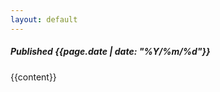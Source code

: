 ```yaml
---
layout: default
---
```


<link rel="stylesheet" type="text/css" href="{{site.baseurl}}/css/articles.css" />

<link rel="stylesheet" href="https://cdn.jsdelivr.net/npm/katex@0.13.20/dist/katex.min.css" integrity="sha384-cRxb1HsKSl8bTfU9fBcGsjktUfQa6w+fwvkYnU8XjFH4Qg8To1+/9OXv5iRzrKX4" crossorigin="anonymous">

<link rel="stylesheet" href="//cdnjs.cloudflare.com/ajax/libs/highlight.js/11.3.1/styles/default.min.css">

<h5 id="publish-date">Published {{page.date | date: "%Y/%m/%d"}}</h5>

{{content}}

<script defer src="https://cdn.jsdelivr.net/npm/katex@0.13.20/dist/katex.min.js" integrity="sha384-ov99pRO2tAc0JuxTVzf63RHHeQTJ0CIawbDZFiFTzB07aqFZwEu2pz4uzqL+5OPG" crossorigin="anonymous"></script>
<script>
    function renderMath() {
        renderMathInElement(document.body, {
            delimiters: [
                {left: '$$', right: '$$', display: true},
                {left: '$', right: '$', display: false}
            ],
            throwOnError : false
        })
    }
</script>
<script defer src="https://cdn.jsdelivr.net/npm/katex@0.13.20/dist/contrib/auto-render.min.js" integrity="sha384-+XBljXPPiv+OzfbB3cVmLHf4hdUFHlWNZN5spNQ7rmHTXpd7WvJum6fIACpNNfIR" crossorigin="anonymous" onload="renderMath()"></script>

<script src="//cdnjs.cloudflare.com/ajax/libs/highlight.js/11.3.1/highlight.min.js" onload="hljs.highlightAll()"></script>